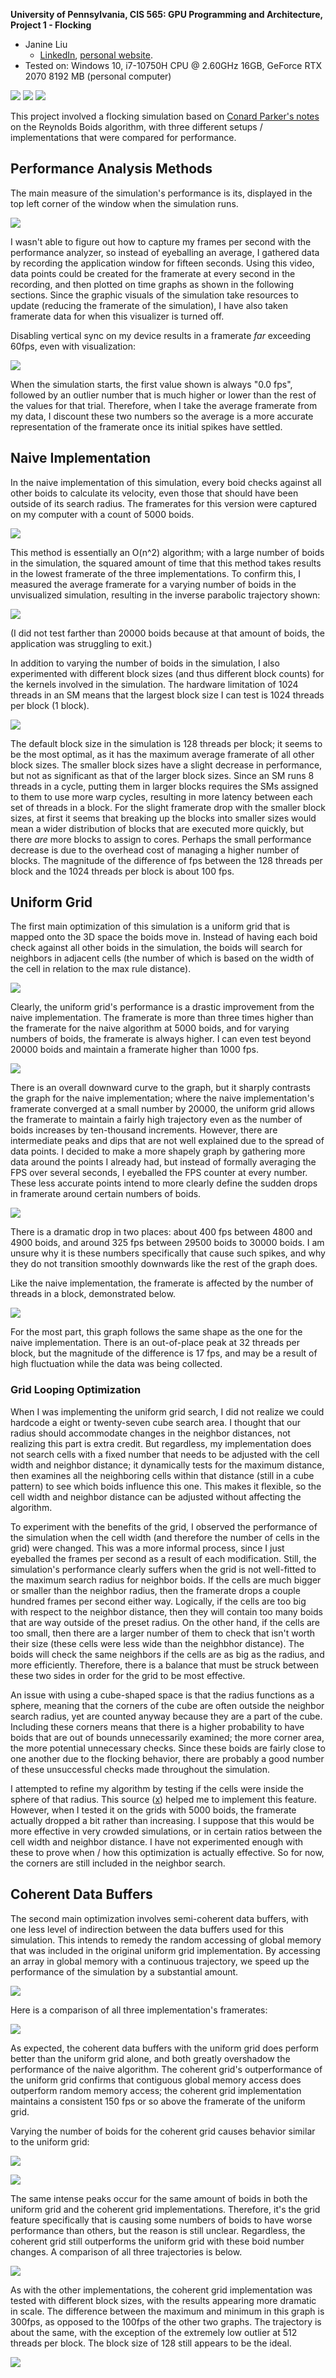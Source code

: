 **University of Pennsylvania, CIS 565: GPU Programming and Architecture,
Project 1 - Flocking**

* Janine Liu
  * [LinkedIn](https://www.linkedin.com/in/liujanine/), [personal website](https://www.janineliu.com/).
* Tested on: Windows 10, i7-10750H CPU @ 2.60GHz 16GB, GeForce RTX 2070 8192 MB (personal computer)

![](images/boids_smaller.gif)
![](images/boids_fast_smaller.gif)
![](images/screenshotboth.png)

This project involved a flocking simulation based on [Conard Parker's notes](http://www.vergenet.net/~conrad/boids/pseudocode.html) on the Reynolds Boids algorithm, with three different setups / implementations that were compared for performance.

## Performance Analysis Methods

The main measure of the simulation's performance is its, displayed in the top left corner of the window when the simulation runs.

![](images/framerate.png)

I wasn't able to figure out how to capture my frames per second with the performance analyzer, so instead of eyeballing an average, I gathered data by recording the application window for fifteen seconds. Using this video, data points could be created for the framerate at every second in the recording, and then plotted on time graphs as shown in the following sections. Since the graphic visuals of the simulation take resources to update (reducing the framerate of the simulation), I have also taken framerate data for when this visualizer is turned off.

Disabling vertical sync on my device results in a framerate *far* exceeding 60fps, even with visualization:

![](images/highframerate.png)

When the simulation starts, the first value shown is always "0.0 fps", followed by an outlier number that is much higher or lower than the rest of the values for that trial. Therefore, when I take the average framerate from my data, I discount these two numbers so the average is a more accurate representation of the framerate once its initial spikes have settled.

## Naive Implementation

In the naive implementation of this simulation, every boid checks against all other boids to calculate its velocity, even those that should have been outside of its search radius. The framerates for this version were captured on my computer with a count of 5000 boids.

![](images/graph_naive_perf.png)

This method is essentially an O(n^2) algorithm; with a large number of boids in the simulation, the squared amount of time that this method takes results in the lowest framerate of the three implementations. To confirm this, I measured the average framerate for a varying number of boids in the unvisualized simulation, resulting in the inverse parabolic trajectory shown:

![](images/graph_naive_bnum.png)

(I did not test farther than 20000 boids because at that amount of boids, the application was struggling to exit.)

In addition to varying the number of boids in the simulation, I also experimented with different block sizes (and thus different block counts) for the kernels involved in the simulation. The hardware limitation of 1024 threads in an SM means that the largest block size I can test is 1024 threads per block (1 block).

![](images/graph_naive_block.png)

The default block size in the simulation is 128 threads per block; it seems to be the most optimal, as it has the maximum average framerate of all other block sizes. The smaller block sizes have a slight decrease in performance, but not as significant as that of the larger block sizes. Since an SM runs 8 threads in a cycle, putting them in larger blocks requires the SMs assigned to them to use more warp cycles, resulting in more latency between each set of threads in a block. For the slight framerate drop with the smaller block sizes, at first it seems that breaking up the blocks into smaller sizes would mean a wider distribution of blocks that are executed more quickly, but there *are* more blocks to assign to cores. Perhaps the small performance decrease is due to the overhead cost of managing a higher number of blocks. The magnitude of the difference of fps between the 128 threads per block and the 1024 threads per block is about 100 fps.

## Uniform Grid

The first main optimization of this simulation is a uniform grid that is mapped onto the 3D space the boids move in. Instead of having each boid check against all other boids in the simulation, the boids will search for neighbors in adjacent cells (the number of which is based on the width of the cell in relation to the max rule distance).

![](images/graph_unif_perf.png)

Clearly, the uniform grid's performance is a drastic improvement from the naive implementation. The framerate is more than three times higher than the framerate for the naive algorithm at 5000 boids, and for varying numbers of boids, the framerate is always higher. I can even test beyond 20000 boids and maintain a framerate higher than 1000 fps.

![](images/graph_unif_bnum.png)

There is an overall downward curve to the graph, but it sharply contrasts the graph for the naive implementation; where the naive implementation's framerate converged at a small number by 20000, the uniform grid allows the framerate to maintain a fairly high trajectory even as the number of boids increases by ten-thousand increments. However, there are intermediate peaks and dips that are not well explained due to the spread of data points. I decided to make a more shapely graph by gathering more data around the points I already had, but instead of formally averaging the FPS over several seconds, I eyeballed the FPS counter at every number. These less accurate points intend to more clearly define the sudden drops in framerate around certain numbers of boids.

![](images/graph_unif_eyeball.png)

There is a dramatic drop in two places: about 400 fps between 4800 and 4900 boids, and around 325 fps between 29500 boids to 30000 boids. I am unsure why it is these numbers specifically that cause such spikes, and why they do not transition smoothly downwards like the rest of the graph does.

Like the naive implementation, the framerate is affected by the number of threads in a block, demonstrated below.

![](images/graph_unif_block.png)

For the most part, this graph follows the same shape as the one for the naive implementation. There is an out-of-place peak at 32 threads per block, but the magnitude of the difference is 17 fps, and may be a result of high fluctuation while the data was being collected.

### Grid Looping Optimization

When I was implementing the uniform grid search, I did not realize we could hardcode a eight or twenty-seven cube search area. I thought that our radius should accommodate changes in the neighbor distances, not realizing this part is extra credit. But regardless, my implementation does not search cells with a fixed number that needs to be adjusted with the cell width and neighbor distance; it dynamically tests for the maximum distance, then examines all the neighboring cells within that distance (still in a cube pattern) to see which boids influence this one. This makes it flexible, so the cell width and neighbor distance can be adjusted without affecting the algorithm. 

To experiment with the benefits of the grid, I observed the performance of the simulation when the cell width (and therefore the number of cells in the grid) were changed. This was a more informal process, since I just eyeballed the frames per second as a result of each modification. Still, the simulation's performance clearly suffers when the grid is not well-fitted to the maximum search radius for neighbor boids. If the cells are much bigger or smaller than the neighbor radius, then the framerate drops a couple hundred frames per second either way. Logically, if the cells are too big with respect to the neighbor distance, then they will contain too many boids that are way outside of the preset radius. On the other hand, if the cells are too small, then there are a larger number of them to check that isn't worth their size (these cells were less wide than the neighbhor distance). The boids will check the same neighbors if the cells are as big as the radius, and more efficiently. Therefore, there is a balance that must be struck between these two sides in order for the grid to be most effective.


An issue with using a cube-shaped space is that the radius functions as a sphere, meaning that the corners of the cube are often outside the neighbor search radius, yet are counted anyway because they are a part of the cube. Including these corners means that there is a higher probability to have boids that are out of bounds unnecessarily examined; the more corner area, the more potential unnecessary checks. Since these boids are fairly close to one another due to the flocking behavior, there are probably a good number of these unsuccessful checks made throughout the simulation.

I attempted to refine my algorithm by testing if the cells were inside the sphere of that radius. This source ([x](https://stackoverflow.com/questions/4578967/cube-sphere-intersection-test)) helped me to implement this feature. However, when I tested it on the grids with 5000 boids, the framerate actually dropped a bit rather than increasing. I suppose that this would be more effective in very crowded simulations, or in certain ratios between the cell width and neighbor distance. I have not experimented enough with these to prove when / how this optimization is actually effective. So for now, the corners are still included in the neighbor search.

## Coherent Data Buffers

The second main optimization involves semi-coherent data buffers, with one less level of indirection between the data buffers used for this simulation. This intends to remedy the random accessing of global memory that was included in the original uniform grid implementation. By accessing an array in global memory with a continuous trajectory, we speed up the performance of the simulation by a substantial amount.

![](images/graph_coh_perf.png)

Here is a comparison of all three implementation's framerates:

![](images/graph_all_perf.png)

As expected, the coherent data buffers with the uniform grid does perform better than the uniform grid alone, and both greatly overshadow the performance of the naive algorithm. The coherent grid's outperformance of the uniform grid confirms that contiguous global memory access does outperform random memory access; the coherent grid implementation maintains a consistent 150 fps or so above the framerate of the uniform grid.

Varying the number of boids for the coherent grid causes behavior similar to the uniform grid:

![](images/graph_coh_bnum.png)

![](images/graph_coh_eyeballed.png)

The same intense peaks occur for the same amount of boids in both the uniform grid and the coherent grid implementations. Therefore, it's the grid feature specifically that is causing some numbers of boids to have worse performance than others, but the reason is still unclear. Regardless, the coherent grid still outperforms the uniform grid with these boid number changes. A comparison of all three trajectories is below.

![](images/graph_all_bnum.png)

As with the other implementations, the coherent grid implementation was tested with different block sizes, with the results appearing more dramatic in scale. The difference between the maximum and minimum in this graph is 300fps, as opposed to the 100fps of the other two graphs. The trajectory is about the same, with the exception of the extremely low outlier at 512 threads per block. The block size of 128 still appears to be the ideal.

![](images/graph_coh_block.png)